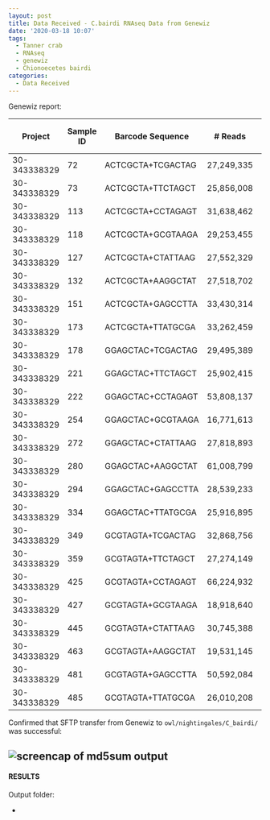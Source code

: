 ```yaml
---
layout: post
title: Data Received - C.bairdi RNAseq Data from Genewiz
date: '2020-03-18 10:07'
tags:
  - Tanner crab
  - RNAseq
  - genewiz
  - Chionoecetes bairdi
categories:
  - Data Received
---
```



Genewiz report:

| Project      | Sample ID | Barcode Sequence  | # Reads    | Yield (Mbases) | Mean Quality Score | % Bases >= 30 |
|--------------|-----------|-------------------|------------|----------------|--------------------|---------------|
| 30-343338329 | 72        | ACTCGCTA+TCGACTAG | 27,249,335 | 8,175          | 34.16              | 85.82         |
| 30-343338329 | 73        | ACTCGCTA+TTCTAGCT | 25,856,008 | 7,757          | 33.87              | 84.36         |
| 30-343338329 | 113       | ACTCGCTA+CCTAGAGT | 31,638,462 | 9,492          | 32.38              | 77.77         |
| 30-343338329 | 118       | ACTCGCTA+GCGTAAGA | 29,253,455 | 8,776          | 33.50              | 82.62         |
| 30-343338329 | 127       | ACTCGCTA+CTATTAAG | 27,552,329 | 8,266          | 33.14              | 81.13         |
| 30-343338329 | 132       | ACTCGCTA+AAGGCTAT | 27,518,702 | 8,256          | 34.86              | 88.87         |
| 30-343338329 | 151       | ACTCGCTA+GAGCCTTA | 33,430,314 | 10,029         | 35.01              | 89.35         |
| 30-343338329 | 173       | ACTCGCTA+TTATGCGA | 33,262,459 | 9,979          | 34.45              | 87.06         |
| 30-343338329 | 178       | GGAGCTAC+TCGACTAG | 29,495,389 | 8,849          | 35.01              | 89.62         |
| 30-343338329 | 221       | GGAGCTAC+TTCTAGCT | 25,902,415 | 7,771          | 34.76              | 88.40         |
| 30-343338329 | 222       | GGAGCTAC+CCTAGAGT | 53,808,137 | 16,142         | 30.90              | 71.11         |
| 30-343338329 | 254       | GGAGCTAC+GCGTAAGA | 16,771,613 | 5,031          | 35.14              | 90.03         |
| 30-343338329 | 272       | GGAGCTAC+CTATTAAG | 27,818,893 | 8,346          | 33.30              | 81.70         |
| 30-343338329 | 280       | GGAGCTAC+AAGGCTAT | 61,008,799 | 18,303         | 30.85              | 70.86         |
| 30-343338329 | 294       | GGAGCTAC+GAGCCTTA | 28,539,233 | 8,562          | 35.12              | 90.04         |
| 30-343338329 | 334       | GGAGCTAC+TTATGCGA | 25,916,895 | 7,775          | 34.98              | 89.39         |
| 30-343338329 | 349       | GCGTAGTA+TCGACTAG | 32,868,756 | 9,861          | 33.53              | 82.69         |
| 30-343338329 | 359       | GCGTAGTA+TTCTAGCT | 27,274,149 | 8,182          | 34.96              | 89.20         |
| 30-343338329 | 425       | GCGTAGTA+CCTAGAGT | 66,224,932 | 19,867         | 29.54              | 65.13         |
| 30-343338329 | 427       | GCGTAGTA+GCGTAAGA | 18,918,640 | 5,676          | 33.31              | 80.87         |
| 30-343338329 | 445       | GCGTAGTA+CTATTAAG | 30,745,388 | 9,224          | 33.07              | 80.83         |
| 30-343338329 | 463       | GCGTAGTA+AAGGCTAT | 19,531,145 | 5,859          | 34.27              | 86.08         |
| 30-343338329 | 481       | GCGTAGTA+GAGCCTTA | 50,592,084 | 15,178         | 31.92              | 75.59         |
| 30-343338329 | 485       | GCGTAGTA+TTATGCGA | 26,010,208 | 7,803          | 34.63              | 87.48         |

Confirmed that SFTP transfer from Genewiz to `owl/nightingales/C_bairdi/` was successful:

![screencap of md5sum output](https://github.com/RobertsLab/sams-notebook/blob/master/images/screencaps/20200318_cbai_rnaseq_genewiz_md5_checks.png?raw=true)
---

#### RESULTS

Output folder:

- []()
